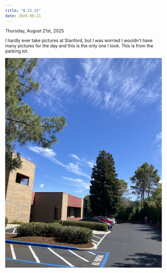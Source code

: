 ```yaml
---
title: "8.21.25"
date: 2025-08-21
---
```


Thursday, August 21st, 2025

I hardly ever take pictures at Stanford, but I was worried I wouldn't have many pictures for the day and 
this is the only one I took. This is from the parking lot.

![Image 1](./IMG_6095.jpeg)
